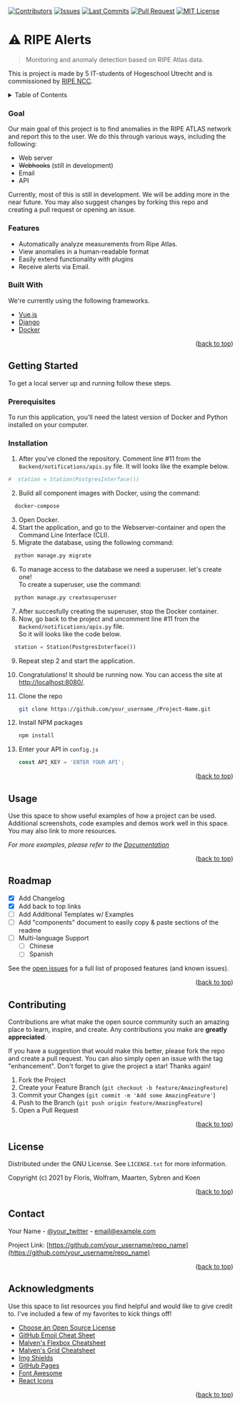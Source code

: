 <div id="top"></div>

<!-- PROJECT SHIELDS -->
[![Contributors][contributors-shield]][contributors-url] 
[![Issues][issues-shield]][issues-url] 
[![Last Commits][last-commit-shield]][last-commit-url] 
[![Pull Request][pull-request-shield]][pull-request-url] 
[![MIT License][license-shield]][license-url]
# ⚠ RIPE Alerts
> Monitoring and anomaly detection based on RIPE Atlas data.

This is project is made by 5 IT-students of Hogeschool Utrecht and is commissioned by [RIPE NCC](https://www.ripe.net/).
<!-- TABLE OF CONTENTS -->
<details>
  <summary>Table of Contents</summary>
  <ol>
    <li>
      <a href="#about-the-project">Intro</a>
      <ul>
        <li><a href="#goal">Goal</a></li>
        <li><a href="#features">Features</a></li>
        <li><a href="#built-with">Built With</a></li>
      </ul>
    </li>
    <li>
      <a href="#getting-started">Getting Started</a>
      <ul>
        <li><a href="#prerequisites">Prerequisites</a></li>
        <li><a href="#installation">Installation</a></li>
      </ul>
    </li>
    <li><a href="#usage">Usage</a></li>
    <li><a href="#api">API docs</a></li>
    <li><a href="#roadmap">Roadmap</a></li>
    <li><a href="#contributing">Contributing</a></li>
    <li><a href="#license">License</a></li>
    <li><a href="#contact">Contact</a></li>
    <li><a href="#acknowledgments">Acknowledgments</a></li>
  </ol>
</details>



<!-- ABOUT THE PROJECT -->



### Goal
Our main goal of this project is to find anomalies in the RIPE ATLAS network and report this to the user. We do this through various ways, including the following:

* Web server 
* ~~Webhooks~~ (still in development)
* Email 
* API

Currently, most of this is still in development. We will be adding more in the near future. You may also suggest changes by forking this repo and creating a pull request or opening an issue.

### Features

* Automatically analyze measurements from Ripe Atlas.
* View anomalies in a human-readable format
* Easily extend functionality with plugins
* Receive alerts via Email.

### Built With

We're currently using the following frameworks. 

* [Vue.js](https://vuejs.org/)
* [Django](https://www.djangoproject.com/)
* [Docker](https://www.docker.com/)

<p align="right">(<a href="#top">back to top</a>)</p>

<!-- GETTING STARTED -->
## Getting Started

To get a local server up and running follow these steps.

### Prerequisites

To run this application, you'll need the latest version of Docker and Python installed on your computer. 


### Installation

1. After you've cloned the repository. Comment line #11 from the `Backend/notifications/apis.py` file. 
It will looks like the example below.
```python
#  station = Station(PostgresInterface())
```
2. Build all component images with Docker, using the command:
```bash
  docker-compose
```
3. Open Docker.
4. Start the application, and go to the Webserver-container and open the Command Line Interface (CLI).
5. Migrate the database, using the following command:
```bash
  python manage.py migrate
```
6. To manage access to the database we need a superuser. let's create one! <br/>
To create a superuser, use the command:
```bash
  python manage.py createsuperuser
```
7. After succesfully creating the superuser, stop the Docker container.
8. Now, go back to the project and uncomment line #11 from the `Backend/notifications/apis.py` file. <br/>
So it will looks like the code below.
```python
  station = Station(PostgresInterface())
```
9. Repeat step 2 and start the application.
10. Congratulations! It should be running now. You can access the site at [http://localhost:8080/](http://localhost:8080/).
  

6. Clone the repo
   ```sh
   git clone https://github.com/your_username_/Project-Name.git
   ```
7. Install NPM packages
   ```sh
   npm install
   ```
8. Enter your API in `config.js`
   ```js
   const API_KEY = 'ENTER YOUR API';
   ```

<p align="right">(<a href="#top">back to top</a>)</p>



<!-- USAGE EXAMPLES -->
## Usage

Use this space to show useful examples of how a project can be used. Additional screenshots, code examples and demos work well in this space. You may also link to more resources.

_For more examples, please refer to the [Documentation](https://example.com)_

<p align="right">(<a href="#top">back to top</a>)</p>



<!-- ROADMAP -->
## Roadmap

- [x] Add Changelog
- [x] Add back to top links
- [ ] Add Additional Templates w/ Examples
- [ ] Add "components" document to easily copy & paste sections of the readme
- [ ] Multi-language Support
    - [ ] Chinese
    - [ ] Spanish

See the [open issues](https://github.com/othneildrew/Best-README-Template/issues) for a full list of proposed features (and known issues).

<p align="right">(<a href="#top">back to top</a>)</p>



<!-- CONTRIBUTING -->
## Contributing

Contributions are what make the open source community such an amazing place to learn, inspire, and create. Any contributions you make are **greatly appreciated**.

If you have a suggestion that would make this better, please fork the repo and create a pull request. You can also simply open an issue with the tag "enhancement".
Don't forget to give the project a star! Thanks again!

1. Fork the Project
2. Create your Feature Branch (`git checkout -b feature/AmazingFeature`)
3. Commit your Changes (`git commit -m 'Add some AmazingFeature'`)
4. Push to the Branch (`git push origin feature/AmazingFeature`)
5. Open a Pull Request

<p align="right">(<a href="#top">back to top</a>)</p>



<!-- LICENSE -->
## License

Distributed under the GNU License. See `LICENSE.txt` for more information.

Copyright (c) 2021 by Floris, Wolfram, Maarten, Sybren and Koen

<p align="right">(<a href="#top">back to top</a>)</p>



<!-- CONTACT -->
## Contact

Your Name - [@your_twitter](https://twitter.com/your_username) - email@example.com

Project Link: [https://github.com/your_username/repo_name](https://github.com/your_username/repo_name)

<p align="right">(<a href="#top">back to top</a>)</p>



<!-- ACKNOWLEDGMENTS -->
## Acknowledgments

Use this space to list resources you find helpful and would like to give credit to. I've included a few of my favorites to kick things off!

* [Choose an Open Source License](https://choosealicense.com)
* [GitHub Emoji Cheat Sheet](https://www.webpagefx.com/tools/emoji-cheat-sheet)
* [Malven's Flexbox Cheatsheet](https://flexbox.malven.co/)
* [Malven's Grid Cheatsheet](https://grid.malven.co/)
* [Img Shields](https://shields.io)
* [GitHub Pages](https://pages.github.com)
* [Font Awesome](https://fontawesome.com)
* [React Icons](https://react-icons.github.io/react-icons/search)

<p align="right">(<a href="#top">back to top</a>)</p>



<!-- MARKDOWN LINKS & IMAGES -->
<!-- https://www.markdownguide.org/basic-syntax/#reference-style-links -->
[contributors-shield]: https://img.shields.io/github/contributors/Wolframfriele/ripe-alerts?style=for-the-badge
[contributors-url]: https://github.com/Wolframfriele/ripe-alerts/graphs/contributors
[issues-shield]: https://img.shields.io/github/issues/Wolframfriele/ripe-alerts?style=for-the-badge
[issues-url]: https://github.com/Wolframfriele/ripe-alerts/issues
[last-commit-shield]: https://img.shields.io/github/last-commit/Wolframfriele/ripe-alerts?style=for-the-badge
[last-commit-url]: https://github.com/Wolframfriele/ripe-alerts/commits/main
[pull-request-shield]: https://img.shields.io/github/issues-pr/Wolframfriele/ripe-alerts?style=for-the-badge
[pull-request-url]: https://github.com/Wolframfriele/ripe-alerts/pulls
[license-shield]: https://img.shields.io/badge/License-GPLv3-blue.svg?style=for-the-badge
[license-url]: https://www.gnu.org/licenses/gpl-3.0.nl.html